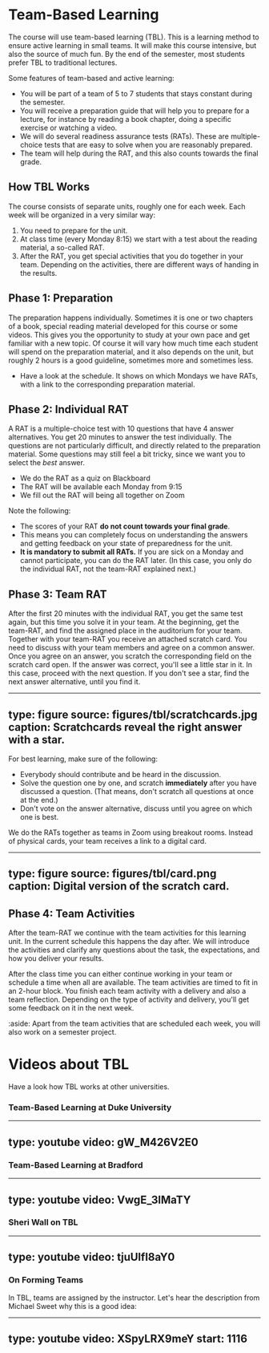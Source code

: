 # Team-Based Learning


The course will use team-based learning (TBL). 
This is a learning method to ensure active learning in small teams. 
It will make this course intensive, but also the source of much fun. 
By the end of the semester, most students prefer TBL to traditional lectures.

Some features of team-based and active learning:

* You will be part of a team of 5 to 7 students that stays constant during the semester.
* You will receive a preparation guide that will help you to prepare for a lecture, for instance by reading a book chapter, doing a specific exercise or watching a video.
* We will do several readiness assurance tests (RATs). These are multiple-choice tests that are easy to solve when you are reasonably prepared.
* The team will help during the RAT, and this also counts towards the final grade.


## How TBL Works

The course consists of separate units, roughly one for each week. Each week will be organized in a very similar way:

1. You need to prepare for the unit. 
2. At class time (every Monday 8:15) we start with a test about the reading material, a so-called RAT.
3. After the RAT, you get special activities that you do together in your team. Depending on the activities, there are different ways of handing in the results. 

 
## Phase 1: Preparation

The preparation happens individually. Sometimes it is one or two chapters of a book, special reading material developed for this course or some videos.
This gives you the opportunity to study at your own pace and get familiar with a new topic.
Of course it will vary how much time each student will spend on the preparation material, and it also depends on the unit, but roughly 2 hours is a good guideline, sometimes more and sometimes less. 

* Have a look at the schedule. It shows on which Mondays we have RATs, with a link to the corresponding preparation material.


## Phase 2: Individual RAT

A RAT is a multiple-choice test with 10 questions that have 4 answer alternatives.
You get 20 minutes to answer the test individually.
The questions are not particularly difficult, and directly related to the preparation material. 
Some questions may still feel a bit tricky, since we want you to select the _best_ answer.

* We do the RAT as a quiz on Blackboard
* The RAT will be available each Monday from 9:15
* We fill out the RAT will being all together on Zoom

Note the following:

* The scores of your RAT **do not count towards your final grade**. 
* This means you can completely focus on understanding the answers and getting feedback on your state of preparedness for the unit.
* **It is mandatory to submit all RATs.** If you are sick on a Monday and cannot participate, you can do the RAT later. (In this case, you only do the individual RAT, not the team-RAT explained next.) 


## Phase 3: Team RAT

After the first 20 minutes with the individual RAT, you get the same test again, but this time you solve it in your team.
At the beginning, get the team-RAT, and find the assigned place in the auditorium for your team.
Together with your team-RAT you receive an attached scratch card.
You need to discuss with your team members and agree on a common answer.
Once you agree on an answer, you scratch the corresponding field on the scratch card open. 
If the answer was correct, you'll see a little star in it. 
In this case, proceed with the next question.
If you don't see a star, find the next answer alternative, until you find it.

---
type: figure
source: figures/tbl/scratchcards.jpg
caption: Scratchcards reveal the right answer with a star.
---

For best learning, make sure of the following:

* Everybody should contribute and be heard in the discussion.
* Solve the question one by one, and scratch **immediately** after you have discussed a question. (That means, don't scratch all questions at once at the end.)
* Don't vote on the answer alternative, discuss until you agree on which one is best. 


We do the RATs together as teams in Zoom using breakout rooms. 
Instead of physical cards, your team receives a link to a digital card.

---
type: figure
source: figures/tbl/card.png
caption: Digital version of the scratch card.
---


## Phase 4: Team Activities

After the team-RAT we continue with the team activities for this learning unit. 
In the current schedule this happens the day after.
We will introduce the activities and clarify any questions about the task, 
the expectations, and how you deliver your results. 

After the class time you can either continue working in your team or schedule a time
when all are available. The team activities are timed to fit in an 2-hour block. 
You finish each team activity with a delivery and also a team reflection.
Depending on the type of activity and delivery, you'll get some feedback on it in the next week.

:aside: Apart from the team activities that are scheduled each week, you will also work on a semester project.




# Videos about TBL

Have a look how TBL works at other universities.

### Team-Based Learning at Duke University

---
type: youtube
video: gW_M426V2E0
---


### Team-Based Learning at Bradford


---
type: youtube
video: VwgE_3lMaTY
---



### Sheri Wall on TBL

---
type: youtube
video: tjuUlfI8aY0
---




### On Forming Teams


In TBL, teams are assigned by the instructor. Let's hear the description from Michael Sweet why this is a good idea: 

---
type: youtube
video: XSpyLRX9meY
start: 1116
---



